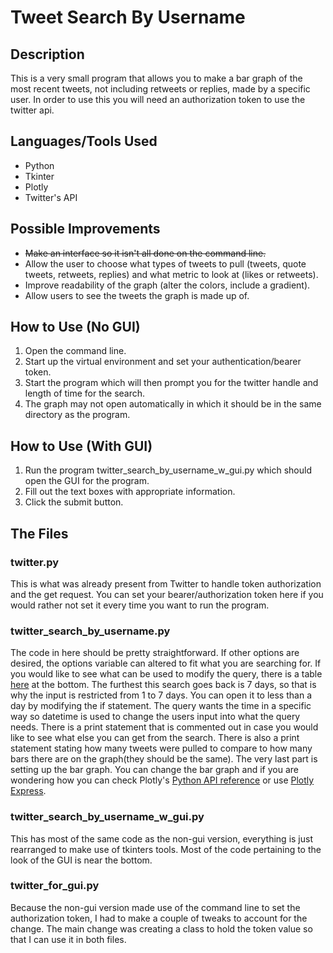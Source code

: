# Tweet Search By Username
## Description
This is a very small program that allows you to make a bar graph of the most recent tweets, not including retweets or replies, made by a specific user. In order to use this you will need an authorization token to use the twitter api.

## Languages/Tools Used
- Python
- Tkinter
- Plotly
- Twitter's API

## Possible Improvements
- ~~Make an interface so it isn't all done on the command line.~~
- Allow the user to choose what types of tweets to pull (tweets, quote tweets, retweets, replies) and what metric to look at (likes or retweets).
- Improve readability of the graph (alter the colors, include a gradient).
- Allow users to see the tweets the graph is made up of.

## How to Use (No GUI)
1. Open the command line.
2. Start up the virtual environment and set your authentication/bearer token.
3. Start the program which will then prompt you for the twitter handle and length of time for the search.
4. The graph may not open automatically in which it should be in the same directory as the program.

## How to Use (With GUI)
1. Run the program twitter_search_by_username_w_gui.py which should open the GUI for the program.
2. Fill out the text boxes with appropriate information.
3. Click the submit button.

## The Files
### twitter.py
This is what was already present from Twitter to handle token authorization and the get request. You can set your bearer/authorization token here if you would rather not set it every time you want to run the program.

### twitter_search_by_username.py
The code in here should be pretty straightforward. If other options are desired, the options variable can altered to fit what you are searching for. If you would like to see what can be used to modify the query, there is a table [here](https://developer.twitter.com/en/docs/twitter-api/tweets/search/integrate/build-a-query) at the bottom. The furthest this search goes back is 7 days, so that is why the input is restricted from 1 to 7 days. You can open it to less than a day by modifying the if statement. The query wants the time in a specific way so datetime is used to change the users input into what the query needs. There is a print statement that is commented out in case you would like to see what else you can get from the search. There is also a print statement stating how many tweets were pulled to compare to how many bars there are on the graph(they should be the same). The very last part is setting up the bar graph. You can change the bar graph and if you are wondering how you can check Plotly's [Python API reference](https://plotly.com/python-api-reference/generated/plotly.graph_objects.Bar.html) or use [Plotly Express](https://plotly.com/python/bar-charts/).

### twitter_search_by_username_w_gui.py
This has most of the same code as the non-gui version, everything is just rearranged to make use of tkinters tools. Most of the code pertaining to the look of the GUI is near the bottom.

### twitter_for_gui.py
Because the non-gui version made use of the command line to set the authorization token, I had to make a couple of tweaks to account for the change. The main change was creating a class to hold the token value so that I can use it in both files. 
